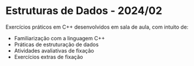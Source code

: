 # Estruturas de Dados - 2024/02
Exercícios práticos em C++ desenvolvidos em sala de aula, com intuito de:
  * Familiarização com a linguagem C++
  * Práticas de estruturação de dados
  * Atividades avaliativas de fixação
  * Exercícios extras de fixação 
